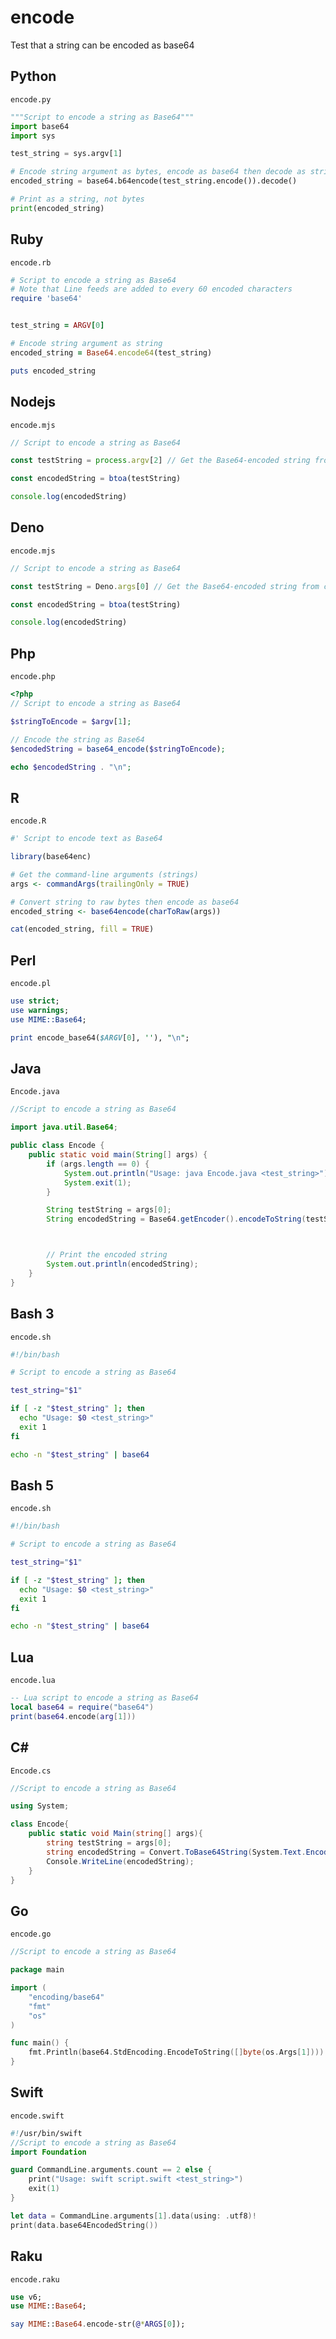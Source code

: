 # encode

Test that a string can be encoded as base64

## Python

`encode.py`

```python
"""Script to encode a string as Base64"""
import base64
import sys

test_string = sys.argv[1]

# Encode string argument as bytes, encode as base64 then decode as string
encoded_string = base64.b64encode(test_string.encode()).decode()

# Print as a string, not bytes
print(encoded_string)
```

## Ruby

`encode.rb`

```ruby
# Script to encode a string as Base64
# Note that Line feeds are added to every 60 encoded characters
require 'base64'


test_string = ARGV[0]

# Encode string argument as string
encoded_string = Base64.encode64(test_string)

puts encoded_string
```

## Nodejs

`encode.mjs`

```javascript
// Script to encode a string as Base64

const testString = process.argv[2] // Get the Base64-encoded string from command-line arguments

const encodedString = btoa(testString)

console.log(encodedString)
```

## Deno

`encode.mjs`

```javascript
// Script to encode a string as Base64

const testString = Deno.args[0] // Get the Base64-encoded string from command-line arguments

const encodedString = btoa(testString)

console.log(encodedString)
```

## Php

`encode.php`

```php
<?php
// Script to encode a string as Base64

$stringToEncode = $argv[1];

// Encode the string as Base64
$encodedString = base64_encode($stringToEncode);

echo $encodedString . "\n";
```

## R

`encode.R`

```r
#' Script to encode text as Base64

library(base64enc)

# Get the command-line arguments (strings)
args <- commandArgs(trailingOnly = TRUE)

# Convert string to raw bytes then encode as base64
encoded_string <- base64encode(charToRaw(args))

cat(encoded_string, fill = TRUE)
```

## Perl

`encode.pl`

```perl
use strict;
use warnings;
use MIME::Base64;

print encode_base64($ARGV[0], ''), "\n";
```

## Java

`Encode.java`

```java
//Script to encode a string as Base64

import java.util.Base64;

public class Encode {
    public static void main(String[] args) {
        if (args.length == 0) {
            System.out.println("Usage: java Encode.java <test_string>");
            System.exit(1);
        }

        String testString = args[0];
        String encodedString = Base64.getEncoder().encodeToString(testString.getBytes());



        // Print the encoded string
        System.out.println(encodedString);
    }
}
```

## Bash 3

`encode.sh`

```bash
#!/bin/bash

# Script to encode a string as Base64

test_string="$1"

if [ -z "$test_string" ]; then
  echo "Usage: $0 <test_string>"
  exit 1
fi

echo -n "$test_string" | base64
```

## Bash 5

`encode.sh`

```bash
#!/bin/bash

# Script to encode a string as Base64

test_string="$1"

if [ -z "$test_string" ]; then
  echo "Usage: $0 <test_string>"
  exit 1
fi

echo -n "$test_string" | base64
```

## Lua

`encode.lua`

```lua
-- Lua script to encode a string as Base64
local base64 = require("base64")
print(base64.encode(arg[1]))
```

## C#

`Encode.cs`

```csharp
//Script to encode a string as Base64

using System;

class Encode{
    public static void Main(string[] args){
        string testString = args[0];
        string encodedString = Convert.ToBase64String(System.Text.Encoding.UTF8.GetBytes(testString));
        Console.WriteLine(encodedString);
    }
}
```

## Go

`encode.go`

```go
//Script to encode a string as Base64

package main

import (
	"encoding/base64"
	"fmt"
	"os"
)

func main() {
	fmt.Println(base64.StdEncoding.EncodeToString([]byte(os.Args[1])))
}
```

## Swift

`encode.swift`

```swift
#!/usr/bin/swift
//Script to encode a string as Base64
import Foundation

guard CommandLine.arguments.count == 2 else {
    print("Usage: swift script.swift <test_string>")
    exit(1)
}

let data = CommandLine.arguments[1].data(using: .utf8)!
print(data.base64EncodedString())
```

## Raku

`encode.raku`

```raku
use v6;
use MIME::Base64;

say MIME::Base64.encode-str(@*ARGS[0]);
```

